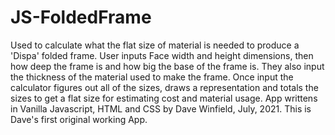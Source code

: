 # JS-FoldedFrame
Used to calculate what the flat size of material is needed to produce a 'Dispa' folded frame. 
User inputs Face width and height dimensions, then how deep the frame is and how big the base of the frame is.
They also input the thickness of the material used to make the frame. 
Once input the calculator figures out all of the sizes, draws a representation and totals the sizes to get a flat size for estimating cost and material usage.
App writtens in Vanilla Javascript, HTML and CSS by Dave Winfield, July, 2021.
This is Dave's first original working App.
